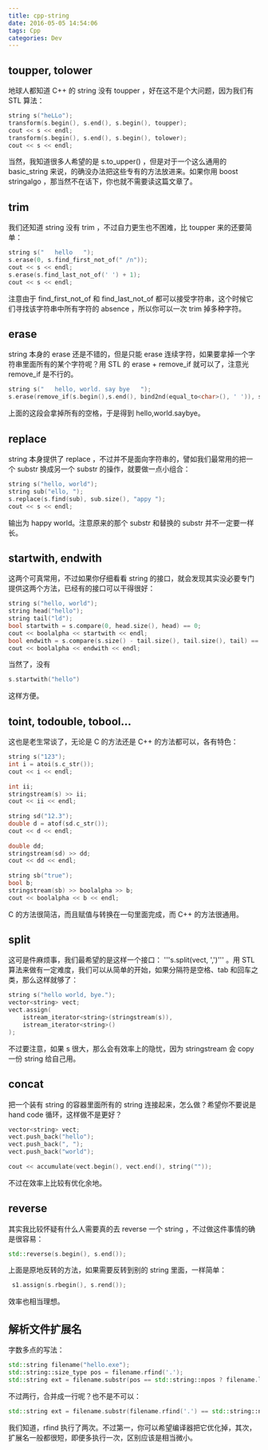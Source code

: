 ```yaml
---
title: cpp-string
date: 2016-05-05 14:54:06
tags: Cpp
categories: Dev
---
```

## toupper, tolower
地球人都知道 C++ 的 string 没有 toupper ，好在这不是个大问题，因为我们有 STL 算法：
```c++
string s("heLLo");
transform(s.begin(), s.end(), s.begin(), toupper);
cout << s << endl;
transform(s.begin(), s.end(), s.begin(), tolower);
cout << s << endl;
```
当然，我知道很多人希望的是 s.to_upper() ，但是对于一个这么通用的 basic_string 来说，的确没办法把这些专有的方法放进来。如果你用 boost stringalgo ，那当然不在话下，你也就不需要读这篇文章了。

## trim
我们还知道 string 没有 trim ，不过自力更生也不困难，比 toupper 来的还要简单：
```c++
string s("   hello   ");
s.erase(0, s.find_first_not_of(" /n"));
cout << s << endl;
s.erase(s.find_last_not_of(' ') + 1);
cout << s << endl;
```
注意由于 find_first_not_of 和 find_last_not_of 都可以接受字符串，这个时候它们寻找该字符串中所有字符的 absence ，所以你可以一次 trim 掉多种字符。

## erase
string 本身的 erase 还是不错的，但是只能 erase 连续字符，如果要拿掉一个字符串里面所有的某个字符呢？用 STL 的 erase + remove_if 就可以了，注意光 remove_if 是不行的。
```c++
string s("   hello, world. say bye   ");
s.erase(remove_if(s.begin(),s.end(), bind2nd(equal_to<char>(), ' ')), s.end());
```
上面的这段会拿掉所有的空格，于是得到 hello,world.saybye。

## replace
string 本身提供了 replace ，不过并不是面向字符串的，譬如我们最常用的把一个 substr 换成另一个 substr 的操作，就要做一点小组合：
```c++
string s("hello, world");
string sub("ello, ");
s.replace(s.find(sub), sub.size(), "appy ");
cout << s << endl;
```
输出为 happy world。注意原来的那个 substr 和替换的 substr 并不一定要一样长。

## startwith, endwith
这两个可真常用，不过如果你仔细看看 string 的接口，就会发现其实没必要专门提供这两个方法，已经有的接口可以干得很好：
```c++
string s("hello, world");
string head("hello");
string tail("ld");
bool startwith = s.compare(0, head.size(), head) == 0;
cout << boolalpha << startwith << endl;
bool endwith = s.compare(s.size() - tail.size(), tail.size(), tail) == 0;
cout << boolalpha << endwith << endl;
```
当然了，没有
```c++ 
s.startwith("hello") 
```
这样方便。

## toint, todouble, tobool...
这也是老生常谈了，无论是 C 的方法还是 C++ 的方法都可以，各有特色：
```c++
string s("123");
int i = atoi(s.c_str());
cout << i << endl;
    
int ii;
stringstream(s) >> ii;
cout << ii << endl;
    
string sd("12.3");
double d = atof(sd.c_str());
cout << d << endl;
    
double dd;
stringstream(sd) >> dd;
cout << dd << endl;
    
string sb("true");
bool b;
stringstream(sb) >> boolalpha >> b;
cout << boolalpha << b << endl;
```
C 的方法很简洁，而且赋值与转换在一句里面完成，而 C++ 的方法很通用。

## split
这可是件麻烦事，我们最希望的是这样一个接口： '''s.split(vect, ',')''' 。用 STL 算法来做有一定难度，我们可以从简单的开始，如果分隔符是空格、tab 和回车之类，那么这样就够了：
```c++
string s("hello world, bye.");
vector<string> vect;
vect.assign(
    istream_iterator<string>(stringstream(s)),
    istream_iterator<string>()
);
```

不过要注意，如果 s 很大，那么会有效率上的隐忧，因为 stringstream 会 copy 一份 string 给自己用。

## concat
把一个装有 string 的容器里面所有的 string 连接起来，怎么做？希望你不要说是 hand code 循环，这样做不是更好？

```c++
vector<string> vect;
vect.push_back("hello");
vect.push_back(", ");
vect.push_back("world");
    
cout << accumulate(vect.begin(), vect.end(), string(""));
```
不过在效率上比较有优化余地。

## reverse
其实我比较怀疑有什么人需要真的去 reverse 一个 string ，不过做这件事情的确是很容易：
```c++
std::reverse(s.begin(), s.end());
```
上面是原地反转的方法，如果需要反转到别的 string 里面，一样简单：
```c++
 s1.assign(s.rbegin(), s.rend());
```
效率也相当理想。


## 解析文件扩展名
字数多点的写法：
```c++
std::string filename("hello.exe");
std::string::size_type pos = filename.rfind('.');
std::string ext = filename.substr(pos == std::string::npos ? filename.length() : pos + 1);
```
不过两行，合并成一行呢？也不是不可以：
```c++
std::string ext = filename.substr(filename.rfind('.') == std::string::npos ? filename.length() : filename.rfind('.') + 1);
```
我们知道，rfind 执行了两次。不过第一，你可以希望编译器把它优化掉，其次，扩展名一般都很短，即便多执行一次，区别应该是相当微小。
